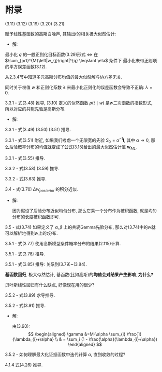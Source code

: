 # 附录


(3.11) (3.12) (3.19) (3.20) (3.21)

赋予线性基函数的高斯白噪声, 其输出$t$的相关极大似然估计:

+ 解:

最小化 $q$ 的一般正则化目标函数(3.29)形式 $\Leftrightarrow$ 在 $\sum_{j=1}^{M}\left|w_{j}\right|^{q} \leqslant \eta$ 条件下 最小化未带正则项的平方误差函数(3.12).



从2.3.4节中知道多元高斯分布均值的最大似然解与协方差无关.



同时关于权值 $w$ 和正则化系数 $\lambda$ 来最小化正则化的误差函数会导致不正确: $\lambda = 0$.



3.3.1 - 式(3.48) 推导, (3.10) 定义的似然函数 $p(t \mid w)$ 是$w$二次函数的指数形式, 所以对应的共轭先验是高斯分布.

+ 解:

3.3.1 - 式(3.49) (3.50) (3.51) 推导.



3.3.1 - 式(3.51) 附近, 如果我们考虑一个无限宽的先验 $S_0 = \alpha^{-1} \boldsymbol{I}$, 其中 $\alpha \rightarrow 0$, 那么后验概率分布的均值就变成了公式(3.15)给出的最大似然估计值 $\boldsymbol{w}_{ML}$.



3.3.1 - 式(3.55) 推导.



3.3.2 - 式(3.58) (3.59) 推导.



3.3.2 - 式(3.63) 推导.



3.4 - 式(3.70) $\Delta w_{posterior}$ 的积分近似.

+ 解:

  因为假设了后验分布近似均匀分布, 那么它乘一个分布作为被积函数, 就是均匀分布的长度被积函数即可.



3.5 - 式(3.74) 如果定义了 $\alpha, \beta$ 上的共轭Gamma先验分布, 那么对(3.74)中的$w$就可以解析地得到$w$上的t分布.



3.5.1 - 式(3.77) 使用高斯模型条件概率分布的结果(2.115)计算.



3.5.1 - 式(3.78) 推导.



3.5.1 - 式(3.85) 推导: 关系到(3.79)~(3.84).



**基函数回归**, 极大似然估计, 基函数(比如高斯)的**均值会对结果产生影响**, **为什么?**



贝叶斯线性回归有什么缺点, 好像现在用的很少?



3.5.2 - 式(3.89) 求导推导.



3.5.2 - 式(3.91) 推导.

+ 解:

  由(3.90):
  $$
  \begin{aligned}
  \gamma &=M-\alpha \sum_{i} \frac{1}{\lambda_{i}+\alpha} \\
  & = \sum_i (1 - \frac{\alpha}{\lambda_{i}+\alpha})
  \end{aligned}
  $$

3.5.2 - 如何理解最大化证据函数中迭代计算 $\alpha$, 直到收敛的过程?



4.1.4 式(4.26) 推导.